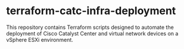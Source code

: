 # terraform-catc-infra-deployment
This repository contains Terraform scripts designed to automate the deployment of Cisco Catalyst Center and virtual network devices on a vSphere ESXi environment.
